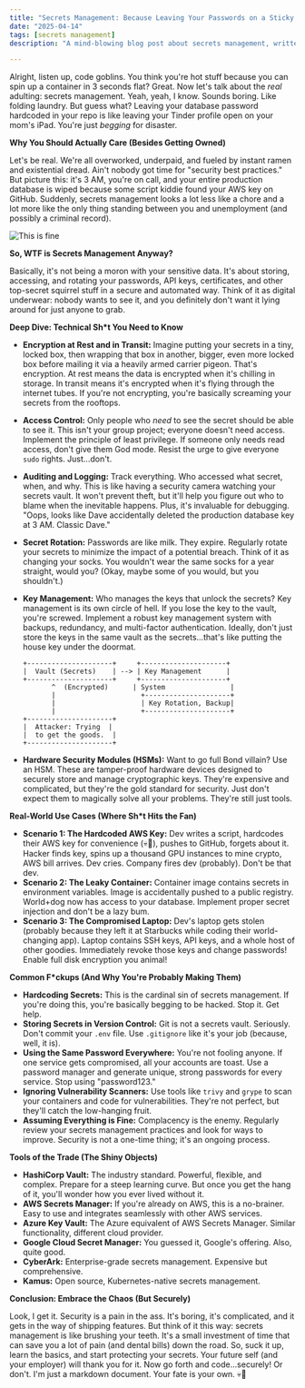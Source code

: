 ```yaml
---
title: "Secrets Management: Because Leaving Your Passwords on a Sticky Note is So Last Century"
date: "2025-04-14"
tags: [secrets management]
description: "A mind-blowing blog post about secrets management, written for chaotic Gen Z engineers. Prepare for existential dread."

---
```


Alright, listen up, code goblins. You think you're hot stuff because you can spin up a container in 3 seconds flat? Great. Now let's talk about the *real* adulting: secrets management. Yeah, yeah, I know. Sounds boring. Like folding laundry. But guess what? Leaving your database password hardcoded in your repo is like leaving your Tinder profile open on your mom's iPad. You're just *begging* for disaster.

**Why You Should Actually Care (Besides Getting Owned)**

Let's be real. We're all overworked, underpaid, and fueled by instant ramen and existential dread. Ain't nobody got time for "security best practices." But picture this: it's 3 AM, you're on call, and your entire production database is wiped because some script kiddie found your AWS key on GitHub. Suddenly, secrets management looks a lot less like a chore and a lot more like the only thing standing between you and unemployment (and possibly a criminal record).

![This is fine](https://i.kym-cdn.com/photos/images/original/023/163/661/d3f.jpg)

**So, WTF is Secrets Management Anyway?**

Basically, it's not being a moron with your sensitive data. It's about storing, accessing, and rotating your passwords, API keys, certificates, and other top-secret squirrel stuff in a secure and automated way. Think of it as digital underwear: nobody wants to see it, and you definitely don't want it lying around for just anyone to grab.

**Deep Dive: Technical Sh*t You Need to Know**

*   **Encryption at Rest and in Transit:** Imagine putting your secrets in a tiny, locked box, then wrapping that box in another, bigger, even more locked box before mailing it via a heavily armed carrier pigeon. That's encryption. At rest means the data is encrypted when it's chilling in storage. In transit means it's encrypted when it's flying through the internet tubes. If you're not encrypting, you're basically screaming your secrets from the rooftops.

*   **Access Control:** Only people who *need* to see the secret should be able to see it. This isn't your group project; everyone doesn't need access. Implement the principle of least privilege. If someone only needs read access, don't give them God mode. Resist the urge to give everyone `sudo` rights. Just...don't.

*   **Auditing and Logging:** Track everything. Who accessed what secret, when, and why. This is like having a security camera watching your secrets vault. It won't prevent theft, but it'll help you figure out who to blame when the inevitable happens. Plus, it's invaluable for debugging. "Oops, looks like Dave accidentally deleted the production database key at 3 AM. Classic Dave."

*   **Secret Rotation:** Passwords are like milk. They expire. Regularly rotate your secrets to minimize the impact of a potential breach. Think of it as changing your socks. You wouldn't wear the same socks for a year straight, would you? (Okay, maybe some of you would, but you shouldn't.)

*   **Key Management:** Who manages the keys that unlock the secrets? Key management is its own circle of hell. If you lose the key to the vault, you're screwed. Implement a robust key management system with backups, redundancy, and multi-factor authentication. Ideally, don't just store the keys in the same vault as the secrets...that's like putting the house key under the doormat.

    ```ascii
    +---------------------+     +---------------------+
    |  Vault (Secrets)    | --> | Key Management      |
    +---------------------+     +---------------------+
           ^  (Encrypted)      | System                |
           |                     +---------------------+
           |                     | Key Rotation, Backup|
           |                     +---------------------+
    +---------------------+
    |  Attacker: Trying  |
    |  to get the goods.  |
    +---------------------+
    ```

*   **Hardware Security Modules (HSMs):** Want to go full Bond villain? Use an HSM. These are tamper-proof hardware devices designed to securely store and manage cryptographic keys. They're expensive and complicated, but they're the gold standard for security. Just don't expect them to magically solve all your problems. They're still just tools.

**Real-World Use Cases (Where Sh*t Hits the Fan)**

*   **Scenario 1: The Hardcoded AWS Key:** Dev writes a script, hardcodes their AWS key for convenience (💀🙏), pushes to GitHub, forgets about it. Hacker finds key, spins up a thousand GPU instances to mine crypto, AWS bill arrives. Dev cries. Company fires dev (probably). Don't be that dev.
*   **Scenario 2: The Leaky Container:** Container image contains secrets in environment variables. Image is accidentally pushed to a public registry. World+dog now has access to your database. Implement proper secret injection and don't be a lazy bum.
*   **Scenario 3: The Compromised Laptop:** Dev's laptop gets stolen (probably because they left it at Starbucks while coding their world-changing app). Laptop contains SSH keys, API keys, and a whole host of other goodies. Immediately revoke those keys and change passwords! Enable full disk encryption you animal!

**Common F\*ckups (And Why You're Probably Making Them)**

*   **Hardcoding Secrets:** This is the cardinal sin of secrets management. If you're doing this, you're basically begging to be hacked. Stop it. Get help.
*   **Storing Secrets in Version Control:** Git is not a secrets vault. Seriously. Don't commit your `.env` file. Use `.gitignore` like it's your job (because, well, it is).
*   **Using the Same Password Everywhere:** You're not fooling anyone. If one service gets compromised, all your accounts are toast. Use a password manager and generate unique, strong passwords for every service. Stop using "password123."
*   **Ignoring Vulnerability Scanners:** Use tools like `trivy` and `grype` to scan your containers and code for vulnerabilities. They're not perfect, but they'll catch the low-hanging fruit.
*   **Assuming Everything is Fine:** Complacency is the enemy. Regularly review your secrets management practices and look for ways to improve. Security is not a one-time thing; it's an ongoing process.

**Tools of the Trade (The Shiny Objects)**

*   **HashiCorp Vault:** The industry standard. Powerful, flexible, and complex. Prepare for a steep learning curve. But once you get the hang of it, you'll wonder how you ever lived without it.
*   **AWS Secrets Manager:** If you're already on AWS, this is a no-brainer. Easy to use and integrates seamlessly with other AWS services.
*   **Azure Key Vault:** The Azure equivalent of AWS Secrets Manager. Similar functionality, different cloud provider.
*   **Google Cloud Secret Manager:** You guessed it, Google's offering. Also, quite good.
*   **CyberArk:** Enterprise-grade secrets management. Expensive but comprehensive.
*   **Kamus:** Open source, Kubernetes-native secrets management.

**Conclusion: Embrace the Chaos (But Securely)**

Look, I get it. Security is a pain in the ass. It's boring, it's complicated, and it gets in the way of shipping features. But think of it this way: secrets management is like brushing your teeth. It's a small investment of time that can save you a lot of pain (and dental bills) down the road. So, suck it up, learn the basics, and start protecting your secrets. Your future self (and your employer) will thank you for it. Now go forth and code...securely! Or don't. I'm just a markdown document. Your fate is your own. 💀🙏
